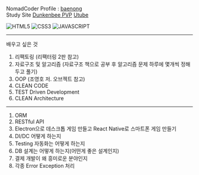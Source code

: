 <!---
baenong/baenong is a ✨ special ✨ repository because its `README.md` (this file) appears on your GitHub profile.
You can click the Preview link to take a look at your changes.
--->

NomadCoder Profile : [baenong](https://nomadcoders.co/users/anminsnusa)   
Study Site
[Dunkenbee PVP](https://wongbaenong.github.io/DrunkenbeePVP)
[Utube](https://utube-study.herokuapp.com)

![HTML5](https://img.shields.io/badge/-HTML5-F05032?style=for-the-badge&logo=html5&logoColor=ffffff)
![CSS3](https://img.shields.io/badge/-CSS3-007ACC?style=for-the-badge&logo=css3)
![JAVASCRIPT](https://img.shields.io/badge/-JavaScript-%23F7DF1C?style=for-the-badge&logo=javascript&logoColor=000000&labelColor=%23F7DF1C&color=%23FFCE5A)

---
배우고 싶은 것
1. 리팩토링 (리팩터링 2판 참고)
2. 자료구조 및 알고리즘 (자료구조 책으로 공부 후 알고리즘 문제 하루에 몇개씩 정해두고 풀기)
3. OOP (조영호 저. 오브젝트 참고)
4. CLEAN CODE
5. TEST Driven Development
6. CLEAN Architecture

---
1. ORM
2. RESTful API
3. Electron으로 데스크톱 게임 만들고 React Native로 스마트폰 게임 만들기
4. DI/DC 어떻게 하는지
5. Testing 자동화는 어떻게 하는지
6. DB 설계는 어떻게 하는지(어떤게 좋은 설계인지)
7. 결제 개발이 왜 흥미로운 분야인지
8. 각종 Error Exception 처리
